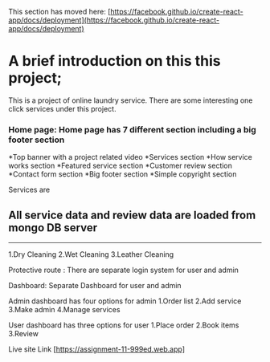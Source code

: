 This section has moved here: [https://facebook.github.io/create-react-app/docs/deployment](https://facebook.github.io/create-react-app/docs/deployment)

# A brief introduction on this this project;

This is a project of online laundry service. There are some interesting one click services under this project. 

### Home page: Home page has 7 different section including a big footer section

*Top banner with a project related video
*Services section
*How service works section
*Featured service section
*Customer review section
*Contact form section 
*Big footer section 
*Simple copyright section

Services are

## All service data and review data are loaded from mongo DB server
-------------
1.Dry Cleaning
2.Wet Cleaning
3.Leather Cleaning

Protective route : There are separate login system for user and admin

Dashboard: Separate Dashboard for user and admin

Admin dashboard has four options for admin
1.Order list
2.Add service
3.Make admin
4.Manage services

User dashboard has three options for user
1.Place order
2.Book items
3.Review

Live site Link [https://assignment-11-999ed.web.app]
